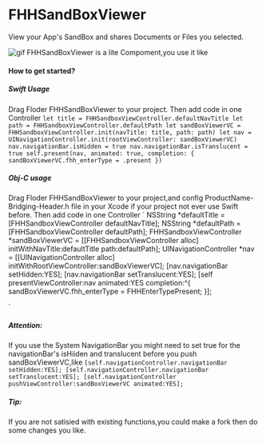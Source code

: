 # FHHSandBoxViewer
View your App's SandBox and shares Documents or Files you selected.


![gif](https://upload-images.jianshu.io/upload_images/2351207-6955703981bbca2b.gif?imageMogr2/auto-orient/strip)
FHHSandBoxViewer is a lite Compoment,you use it like 

#### How to get started?

##### Swift Usage
Drag Floder FHHSandBoxViewer to your project.
Then add code in one Controller
`
	let title = FHHSandboxViewController.defaultNavTitle
	let path = FHHSandboxViewController.defaultPath
	let sandBoxViewerVC = FHHSandboxViewController.init(navTitle: title, path: path)
	let nav = UINavigationController.init(rootViewController: sandBoxViewerVC)
	nav.navigationBar.isHidden = true
	nav.navigationBar.isTranslucent = true
	self.present(nav, animated: true, completion: {
	    sandBoxViewerVC.fhh_enterType = .present
	})
` 


##### Obj-C usage
Drag Floder FHHSandBoxViewer to your project,and config ProductName-Bridging-Header.h file in your Xcode if your project not ever use Swift before.
Then add code in one Controller
`
	NSString *defaultTitle = [FHHSandboxViewController defaultNavTitle];
    NSString *defaultPath = [FHHSandboxViewController defaultPath];
    FHHSandboxViewController *sandBoxViewerVC = [[FHHSandboxViewController alloc]
                                                    initWithNavTitle:defaultTitle
                                                                path:defaultPath];
    UINavigationController *nav = [[UINavigationController alloc]
                                      initWithRootViewController:sandBoxViewerVC];
    [nav.navigationBar setHidden:YES];
    [nav.navigationBar setTranslucent:YES];
    [self presentViewController:nav animated:YES completion:^{
        sandBoxViewerVC.fhh_enterType = FHHEnterTypePresent;
    }];

`
##### Attention: 
 If you use the System NavigationBar you might need to set true for the navigationBar's isHiiden and translucent before you push sandBoxViewerVC,like
`
	[self.navigationController.navigationBar setHidden:YES];
	[self.navigationController.navigationBar setTranslucent:YES];
	[self.navigationController pushViewController:sandBoxViewerVC animated:YES];
`

##### Tip: 
 If you are not satisied with existing functions,you could make a fork then do some changes you like.

